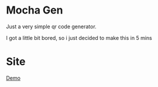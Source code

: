 # Mocha Gen

Just a very simple qr code generator.

I got a little bit bored, so i just decided to make this in 5 mins

# Site

[Demo](https://mocha-gen.netlify.app)
